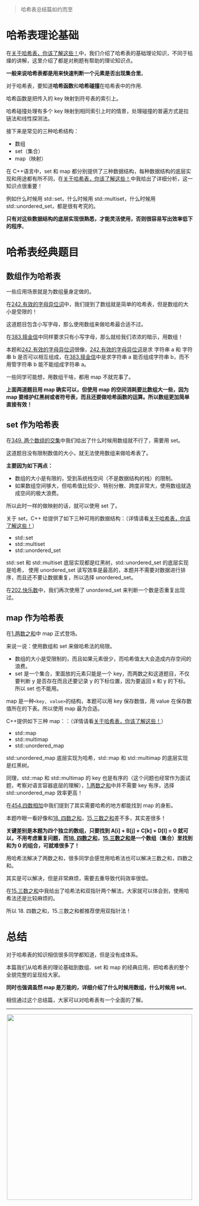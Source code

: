 > 哈希表总结篇如约而至

# 哈希表理论基础

在[关于哈希表，你该了解这些！](https://programmercarl.com/哈希表理论基础.html)中，我们介绍了哈希表的基础理论知识，不同于枯燥的讲解，这里介绍了都是对刷题有帮助的理论知识点。

**一般来说哈希表都是用来快速判断一个元素是否出现集合里**。

对于哈希表，要知道**哈希函数**和**哈希碰撞**在哈希表中的作用.

哈希函数是把传入的 key 映射到符号表的索引上。

哈希碰撞处理有多个 key 映射到相同索引上时的情景，处理碰撞的普遍方式是拉链法和线性探测法。

接下来是常见的三种哈希结构：

- 数组
- set（集合）
- map（映射）

在 C++语言中，set 和 map 都分别提供了三种数据结构，每种数据结构的底层实现和用途都有所不同，在[关于哈希表，你该了解这些！](https://programmercarl.com/哈希表理论基础.html)中我给出了详细分析，这一知识点很重要！

例如什么时候用 std::set，什么时候用 std::multiset，什么时候用 std::unordered_set，都是很有考究的。

**只有对这些数据结构的底层实现很熟悉，才能灵活使用，否则很容易写出效率低下的程序**。

# 哈希表经典题目

## 数组作为哈希表

一些应用场景就是为数组量身定做的。

在[242.有效的字母异位词](https://programmercarl.com/0242.有效的字母异位词.html)中，我们提到了数组就是简单的哈希表，但是数组的大小是受限的！

这道题目包含小写字母，那么使用数组来做哈希最合适不过。

在[383.赎金信](https://programmercarl.com/0383.赎金信.html)中同样要求只有小写字母，那么就给我们浓浓的暗示，用数组！

本题和[242.有效的字母异位词](https://programmercarl.com/0242.有效的字母异位词.html)很像，[242.有效的字母异位词](https://programmercarl.com/0242.有效的字母异位词.html)是求 字符串 a 和 字符串 b 是否可以相互组成，在[383.赎金信](https://programmercarl.com/0383.赎金信.html)中是求字符串 a 能否组成字符串 b，而不用管字符串 b 能不能组成字符串 a。

一些同学可能想，用数组干啥，都用 map 不就完事了。

**上面两道题目用 map 确实可以，但使用 map 的空间消耗要比数组大一些，因为 map 要维护红黑树或者符号表，而且还要做哈希函数的运算。所以数组更加简单直接有效！**

## set 作为哈希表

在[349. 两个数组的交集](https://programmercarl.com/0349.两个数组的交集.html)中我们给出了什么时候用数组就不行了，需要用 set。

这道题目没有限制数值的大小，就无法使用数组来做哈希表了。

**主要因为如下两点：**

- 数组的大小是有限的，受到系统栈空间（不是数据结构的栈）的限制。
- 如果数组空间够大，但哈希值比较少、特别分散、跨度非常大，使用数组就造成空间的极大浪费。

所以此时一样的做映射的话，就可以使用 set 了。

关于 set，C++ 给提供了如下三种可用的数据结构：（详情请看[关于哈希表，你该了解这些！](https://programmercarl.com/哈希表理论基础.html)）

- std::set
- std::multiset
- std::unordered_set

std::set 和 std::multiset 底层实现都是红黑树，std::unordered_set 的底层实现是哈希， 使用 unordered_set 读写效率是最高的，本题并不需要对数据进行排序，而且还不要让数据重复，所以选择 unordered_set。

在[202.快乐数](https://programmercarl.com/0202.快乐数.html)中，我们再次使用了 unordered_set 来判断一个数是否重复出现过。

## map 作为哈希表

在[1.两数之和](https://programmercarl.com/0001.两数之和.html)中 map 正式登场。

来说一说：使用数组和 set 来做哈希法的局限。

- 数组的大小是受限制的，而且如果元素很少，而哈希值太大会造成内存空间的浪费。
- set 是一个集合，里面放的元素只能是一个 key，而两数之和这道题目，不仅要判断 y 是否存在而且还要记录 y 的下标位置，因为要返回 x 和 y 的下标。所以 set 也不能用。

map 是一种`<key, value>`的结构，本题可以用 key 保存数值，用 value 在保存数值所在的下表。所以使用 map 最为合适。

C++提供如下三种 map：：（详情请看[关于哈希表，你该了解这些！](https://programmercarl.com/哈希表理论基础.html)）

- std::map
- std::multimap
- std::unordered_map

std::unordered_map 底层实现为哈希，std::map 和 std::multimap 的底层实现是红黑树。

同理，std::map 和 std::multimap 的 key 也是有序的（这个问题也经常作为面试题，考察对语言容器底层的理解），[1.两数之和](https://programmercarl.com/0001.两数之和.html)中并不需要 key 有序，选择 std::unordered_map 效率更高！

在[454.四数相加](https://programmercarl.com/0454.四数相加II.html)中我们提到了其实需要哈希的地方都能找到 map 的身影。

本题咋眼一看好像和[18. 四数之和](https://programmercarl.com/0018.四数之和.html)，[15.三数之和](https://programmercarl.com/0015.三数之和.html)差不多，其实差很多！

**关键差别是本题为四个独立的数组，只要找到 A[i] + B[j] + C[k] + D[l] = 0 就可以，不用考虑重复问题，而[18. 四数之和](https://programmercarl.com/0018.四数之和.html)，[15.三数之和](https://programmercarl.com/0015.三数之和.html)是一个数组（集合）里找到和为 0 的组合，可就难很多了！**

用哈希法解决了两数之和，很多同学会感觉用哈希法也可以解决三数之和，四数之和。

其实是可以解决，但是非常麻烦，需要去重导致代码效率很低。

在[15.三数之和](https://programmercarl.com/0015.三数之和.html)中我给出了哈希法和双指针两个解法，大家就可以体会到，使用哈希法还是比较麻烦的。

所以 18. 四数之和，15.三数之和都推荐使用双指针法！

# 总结

对于哈希表的知识相信很多同学都知道，但是没有成体系。

本篇我们从哈希表的理论基础到数组、set 和 map 的经典应用，把哈希表的整个全貌完整的呈现给大家。

**同时也强调虽然 map 是万能的，详细介绍了什么时候用数组，什么时候用 set**。

相信通过这个总结篇，大家可以对哈希表有一个全面的了解。

---

<div align="center"><img src=https://code-thinking.cdn.bcebos.com/pics/01二维码一.jpg width=500> </img></div>

